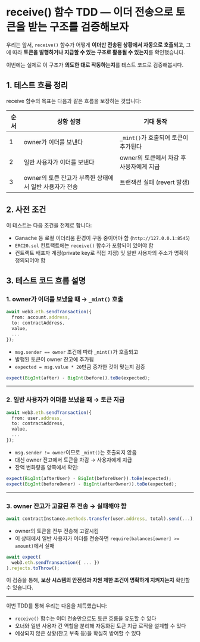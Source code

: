 # receive() 함수 TDD — 이더 전송으로 토큰을 받는 구조를 검증해보자

우리는 앞서, `receive()` 함수가 어떻게 **이더만 전송된 상황에서 자동으로 호출되고**,
그에 따라 **토큰을 발행하거나 지급할 수 있는 구조로 활용될 수 있는지**를 확인했습니다.

이번에는 실제로 이 구조가 **의도한 대로 작동하는지**를 테스트 코드로 검증해봅시다.

## 1. 테스트 흐름 정리

receive 함수의 목표는 다음과 같은 흐름을 보장하는 것입니다:

| 순서 | 상황 설명                                              | 기대 동작                                |
| ---- | ------------------------------------------------------ | ---------------------------------------- |
| 1    | owner가 이더를 보낸다                                  | `_mint()`가 호출되어 토큰이 추가된다     |
| 2    | 일반 사용자가 이더를 보낸다                            | owner의 토큰에서 차감 후 사용자에게 지급 |
| 3    | owner의 토큰 잔고가 부족한 상태에서 일반 사용자가 전송 | 트랜잭션 실패 (revert 발생)              |

## 2. 사전 조건

이 테스트는 다음 조건을 전제로 합니다:

- Ganache 등 로컬 이더리움 환경이 구동 중이어야 함 (`http://127.0.0.1:8545`)
- `ERC20.sol` 컨트랙트에는 `receive()` 함수가 포함되어 있어야 함
- 컨트랙트 배포자 계정(private key로 직접 지정) 및 일반 사용자의 주소가 명확히 정의되어야 함

## 3. 테스트 코드 흐름 설명

### 1. owner가 이더를 보냈을 때 → `_mint()` 호출

```ts
await web3.eth.sendTransaction({
  from: account.address,
  to: contractAddress,
  value,
  ...
});
```

- `msg.sender == owner` 조건에 따라 `_mint()`가 호출되고
- 발행된 토큰이 owner 잔고에 추가됨
- `expected = msg.value * 20`만큼 증가한 것이 맞는지 검증

```ts
expect(BigInt(after) - BigInt(before)).toBe(expected);
```

---

### 2. 일반 사용자가 이더를 보냈을 때 → 토큰 지급

```ts
await web3.eth.sendTransaction({
  from: user.address,
  to: contractAddress,
  value,
  ...
});
```

- `msg.sender != owner`이므로 `_mint()`는 호출되지 않음
- 대신 owner 잔고에서 토큰을 차감 → 사용자에게 지급
- 잔액 변화량을 양쪽에서 확인:

```ts
expect(BigInt(afterUser) - BigInt(beforeUser)).toBe(expected);
expect(BigInt(beforeOwner) - BigInt(afterOwner)).toBe(expected);
```

---

### 3. owner 잔고가 고갈된 후 전송 → 실패해야 함

```ts
await contractInstance.methods.transfer(user.address, total).send(...);
```

- owner의 토큰을 전부 전송해 고갈시킴
- 이 상태에서 일반 사용자가 이더를 전송하면 `require(balances[owner] >= amount)`에서 실패

```ts
await expect(
  web3.eth.sendTransaction({ ... })
).rejects.toThrow();
```

이 검증을 통해, **보상 시스템의 안전성과 자원 제한 조건이 명확하게 지켜지는지** 확인할 수 있습니다.

---

이번 TDD를 통해 우리는 다음을 체득했습니다:

- `receive()` 함수는 이더 전송만으로도 토큰 흐름을 유도할 수 있다
- 오너와 일반 사용자 간 역할을 분리해 자동화된 토큰 지급 로직을 설계할 수 있다
- 예상되지 않은 상황(잔고 부족 등)을 확실히 방어할 수 있다
